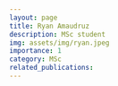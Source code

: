```yaml
---
layout: page
title: Ryan Amaudruz 
description: MSc student
img: assets/img/ryan.jpeg
importance: 1
category: MSc
related_publications: 
---
```


